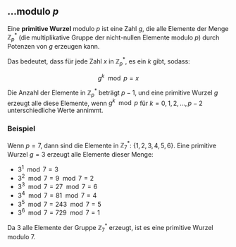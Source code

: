 ##  ...modulo $p$

Eine **primitive Wurzel** modulo $p$ ist eine Zahl $g$, die alle Elemente der Menge $\mathbb{Z}_p^*$ (die multiplikative Gruppe der nicht-nullen Elemente modulo $p$) durch Potenzen von $g$ erzeugen kann.

Das bedeutet, dass für jede Zahl $x$ in $\mathbb{Z}_p^*$, es ein $k$ gibt, sodass:

$$ g^k \mod p = x $$

Die Anzahl der Elemente in $\mathbb{Z}_p^*$ beträgt $p-1$, und eine primitive Wurzel $g$ erzeugt alle diese Elemente, wenn $g^k \mod p$ für $k = 0, 1, 2, \dots, p-2$ unterschiedliche Werte annimmt.

### Beispiel

Wenn $p = 7$, dann sind die Elemente in $\mathbb{Z}_7^*$: $\{1, 2, 3, 4, 5, 6\}$. Eine primitive Wurzel $g = 3$ erzeugt alle Elemente dieser Menge:

- $3^1 \mod 7 = 3$
- $3^2 \mod 7 = 9 \mod 7 = 2$
- $3^3 \mod 7 = 27 \mod 7 = 6$
- $3^4 \mod 7 = 81 \mod 7 = 4$
- $3^5 \mod 7 = 243 \mod 7 = 5$
- $3^6 \mod 7 = 729 \mod 7 = 1$

Da $3$ alle Elemente der Gruppe $\mathbb{Z}_7^*$ erzeugt, ist es eine primitive Wurzel modulo $7$.
